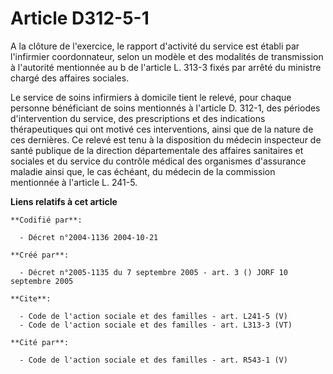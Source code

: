 # Article D312-5-1

A la clôture de l'exercice, le rapport d'activité du service est établi par l'infirmier coordonnateur, selon un modèle et des
modalités de transmission à l'autorité mentionnée au b de l'article L. 313-3 fixés par arrêté du ministre chargé des affaires
sociales. 

Le service de soins infirmiers à domicile tient le relevé, pour chaque personne bénéficiant de soins mentionnés à l'article
D. 312-1, des périodes d'intervention du service, des prescriptions et des indications thérapeutiques qui ont motivé ces
interventions, ainsi que de la nature de ces dernières. Ce relevé est tenu à la disposition du médecin inspecteur de santé
publique de la direction départementale des affaires sanitaires et sociales et du service du contrôle médical des organismes
d'assurance maladie ainsi que, le cas échéant, du médecin de la commission mentionnée à l'article L. 241-5.

**Liens relatifs à cet article**

	**Codifié par**:

	  - Décret n°2004-1136 2004-10-21

	**Créé par**:

	  - Décret n°2005-1135 du 7 septembre 2005 - art. 3 () JORF 10 septembre 2005

	**Cite**:

	  - Code de l'action sociale et des familles - art. L241-5 (V)
	  - Code de l'action sociale et des familles - art. L313-3 (VT)

	**Cité par**:

	  - Code de l'action sociale et des familles - art. R543-1 (V)
